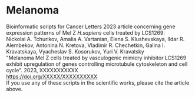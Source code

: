 # Melanoma
Bioinformatic scripts for Cancer Letters 2023 article concerning gene expression patterns of Mel Z <I>H.sapiens</I> cells treated by LCS1269: 
<br>Nickolai A. Tchurikov, Amalia A. Vartanian, Elena S. Klushevskaya, Ildar R. Alembekov, Antonina N. Kretova, Vladimir R. Chechetkin, Galina I. Kravatskaya, Vyacheslav S. Kosorukov, Yuri V. Kravatsky
<br>"Melanoma Mel Z cells treated by vasculogenic mimicry inhibitor LCS1269 exhibit upregulation of genes controlling microtubule cytoskeleton and cell cycle". 2023, XXXXXXXXXXX
<br>https://doi.org/XXXXX/XXXXXXXXXX
<br>If you use any of these scripts in the scientific works, please cite the article above.
